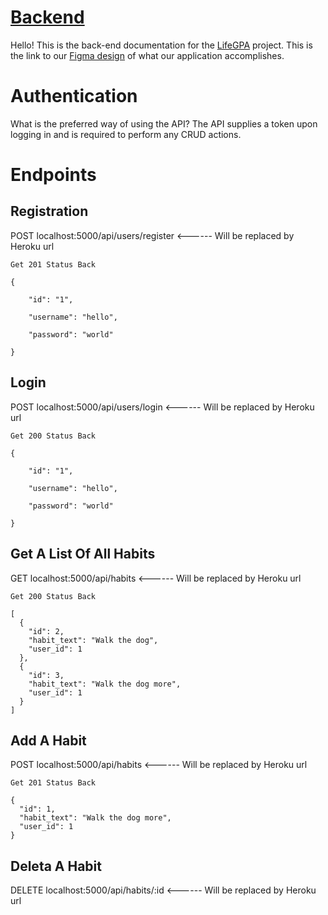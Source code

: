 # [Backend](https://github.com/pintereach-bw/Backend)
Hello! This is the back-end documentation for the [LifeGPA](https://github.com/Buildweek-LifeGPA) project. This is the link to our [Figma design](https://www.figma.com/file/K5NaKl98e0gOLYEOVpOprmKE/V01?node-id=0%3A1) of what our application accomplishes.

# Authentication  

What is the preferred way of using the API? The API supplies a token upon logging in and is required to perform any CRUD actions.

# Endpoints  

## Registration
POST localhost:5000/api/users/register <------ Will be replaced by Heroku url

```
Get 201 Status Back  

{  

    "id": "1",  

    "username": "hello",  

    "password": "world"  

}
```

## Login
POST localhost:5000/api/users/login <------ Will be replaced by Heroku url

```
Get 200 Status Back  

{  

    "id": "1",  

    "username": "hello",  

    "password": "world"  

}
```

## Get A List Of All Habits
GET localhost:5000/api/habits <------ Will be replaced by Heroku url

```
Get 200 Status Back  

[
  {
    "id": 2,
    "habit_text": "Walk the dog",
    "user_id": 1
  },
  {
    "id": 3,
    "habit_text": "Walk the dog more",
    "user_id": 1
  }
]
```
## Add A Habit
POST localhost:5000/api/habits <------ Will be replaced by Heroku url

```
Get 201 Status Back  

{
  "id": 1,
  "habit_text": "Walk the dog more",
  "user_id": 1
}
```

## Deleta A Habit
DELETE localhost:5000/api/habits/:id <------ Will be replaced by Heroku url
